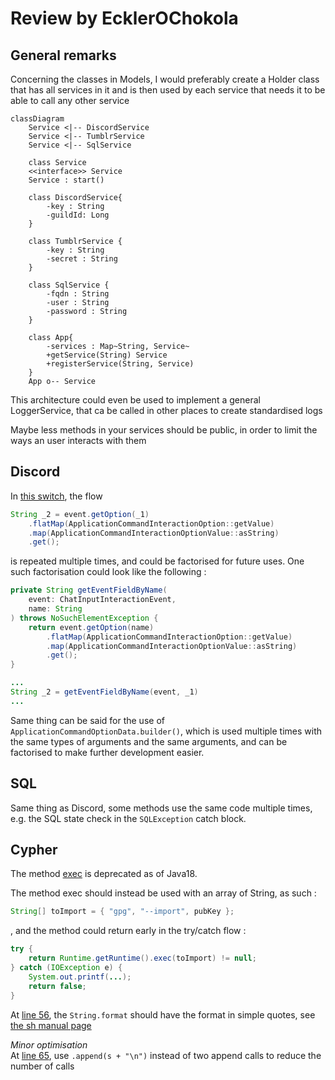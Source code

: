 # Review by EcklerOChokola

## General remarks

Concerning the classes in Models, I would preferably create a Holder class that has all services in it and is then used by each service that needs it to be able to call any other service

```mermaid
classDiagram
	Service <|-- DiscordService
	Service <|-- TumblrService
	Service <|-- SqlService

	class Service
	<<interface>> Service
	Service : start()

	class DiscordService{
		-key : String
		-guildId: Long
	}

	class TumblrService {
		-key : String
		-secret : String
	}

	class SqlService {
		-fqdn : String
		-user : String
		-password : String
	}

	class App{
		-services : Map~String, Service~
		+getService(String) Service
		+registerService(String, Service)
	}
	App o-- Service
```

This architecture could even be used to implement a general LoggerService, that ca be called in other places to create standardised logs

Maybe less methods in your services should be public, in order to limit the ways an user interacts with them

## Discord

In [this switch](src/main/java/Models/Discord.java#L79), the flow

```java
String _2 = event.getOption(_1)
	.flatMap(ApplicationCommandInteractionOption::getValue)
    .map(ApplicationCommandInteractionOptionValue::asString)
    .get();
```

is repeated multiple times, and could be factorised for future uses. One such factorisation could look like the following : 

```java
private String getEventFieldByName(
	event: ChatInputInteractionEvent,
	name: String
) throws NoSuchElementException {
	return event.getOption(name)
		.flatMap(ApplicationCommandInteractionOption::getValue)
        .map(ApplicationCommandInteractionOptionValue::asString)
        .get();
}

...
String _2 = getEventFieldByName(event, _1)
...
```

Same thing can be said for the use of `ApplicationCommandOptionData.builder()`, which is used multiple times with the same types of arguments and the same arguments, and can be factorised to make further development easier.

## SQL 

Same thing as Discord, some methods use the same code multiple times, e.g. the SQL state check in the `SQLException` catch block.

## Cypher

The method [exec](src/main/java/services/Cypher.java#L39) is deprecated as of Java18.

The method exec should instead be used with an array of String, as such :  
```java
String[] toImport = { "gpg", "--import", pubKey };
```  
, and the method could return early in the try/catch flow :   
```java
try {
	return Runtime.getRuntime().exec(toImport) != null;
} catch (IOException e) {
	System.out.printf(...);
	return false;
}
```

At [line 56](src/main/java/services/Cypher.java#L56), the `String.format` should have the format in simple quotes, see [the sh manual page](https://linux.die.net/man/1/sh)

*Minor optimisation*  
At [line 65](src/main/java/services/Cypher.java#L65), use `.append(s + "\n")` instead of two append calls to reduce the number of calls
